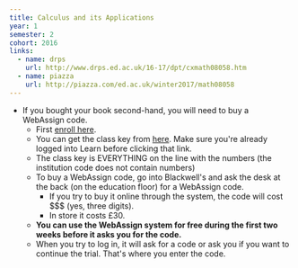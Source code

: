 ```yaml
---
title: Calculus and its Applications
year: 1
semester: 2
cohort: 2016
links:
  - name: drps
    url: http://www.drps.ed.ac.uk/16-17/dpt/cxmath08058.htm
  - name: piazza
    url: http://piazza.com/ed.ac.uk/winter2017/math08058
---
```

-   If you bought your book second-hand, you will need to buy a
    WebAssign code.
    - First [enroll here](https://www.webassign.net/v4cgi/selfenroll/classkey.html).
    - You can get the class key from [here](https://www.learn.ed.ac.uk/bbcswebdav/pid-2194925-dt-content-rid-4132148_1/courses/MATH080582016-7SV1SEM2/syllabus-CAP2017.pdf). Make sure you're already logged into Learn before clicking that link.
    - The class key is EVERYTHING on the line with the numbers (the institution code does not contain numbers)
    - To buy a WebAssign code, go into Blackwell's and ask the desk at the back (on the education floor) for a WebAssign code.
      - If you try to buy it online through the system, the code will cost $$$ (yes, three digits).
      - In store it costs £30.
    - **You can use the WebAssign system for free during the first two weeks before it asks you for the code.**
    - When you try to log in, it will ask for a code or ask you if you want to continue the trial. That's where you enter the code.
